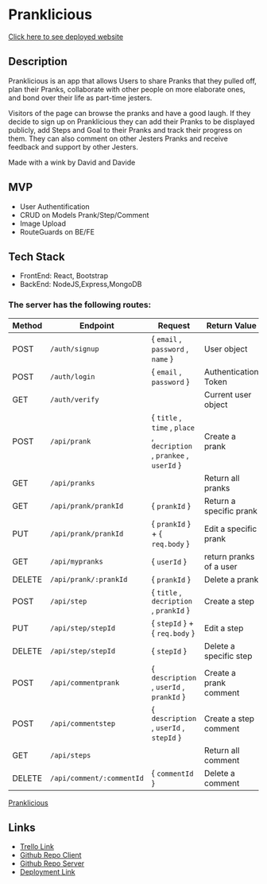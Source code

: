 # Pranklicious

[Click here to see deployed website](https://pranklicious.netlify.app)

## Description

Pranklicious is an app that allows Users to share Pranks that they pulled off, plan their Pranks, collaborate with other people on more elaborate ones, and bond over their life as part-time jesters.

Visitors of the page can browse the pranks and have a good laugh. If they decide to sign up on Pranklicious they can add their Pranks to be displayed publicly, add Steps and Goal to their Pranks and track their progress on them. They can also comment on other Jesters Pranks and receive feedback and support by other Jesters.

Made with a wink by David and Davide

## MVP

- User Authentification 
- CRUD on Models Prank/Step/Comment
- Image Upload
- RouteGuards on BE/FE

## Tech Stack

- FrontEnd: React, Bootstrap
- BackEnd: NodeJS,Express,MongoDB

### The server has the following routes:

| Method | Endpoint                 | Request                                                              | Return Value           |
| ------ | ------------------------ | -------------------------------------------------------------------- | ---------------------- |
| POST   | `/auth/signup`           | { `email` , `password` , `name` }                                    | User object            |
| POST   | `/auth/login`            | { `email` , `password` }                                             | Authentication Token   |
| GET    | `/auth/verify`           |                                                                      | Current user object    |
| POST   | `/api/prank`             | { `title` , `time` , `place` , `decription` , `prankee` , `userId` } | Create a prank         |
| GET    | `/api/pranks`            |                                                                      | Return all pranks      |
| GET    | `/api/prank/prankId`     | { `prankId` }                                                        | Return a specific prank|
| PUT    | `/api/prank/prankId`     | { `prankId` } + { `req.body` }                                       | Edit a specific prank  |
| GET    | `/api/mypranks`          | { `userId` }                                                         | return pranks of a user|
| DELETE | `/api/prank/:prankId`    | { `prankId` }                                                        | Delete a prank         |
| POST   | `/api/step`              | { `title` , `decription` , `prankId` }                               | Create a step          |
| PUT    | `/api/step/stepId`       | { `stepId` } + { `req.body` }                                        | Edit a step            |
| DELETE | `/api/step/stepId`       | { `stepId` }                                                         | Delete a specific step |
| POST   | `/api/commentprank`      | { `description` , `userId` , `prankId` }                             | Create a prank comment |
| POST   | `/api/commentstep`       | { `description` , `userId` , `stepId` }                              | Create a step comment  |
| GET    | `/api/steps`             |                                                                      | Return all comment     |
| DELETE | `/api/comment/:commentId`| { `commentId` }                                                      | Delete a comment       |

[Pranklicious](https://pranklicious.netlify.app)

## Links

- [Trello Link](https://trello.com/b/AvS3JpAn/prankster)
- [Github Repo Client](https://github.com/david-e-productions/pranks-app-client)
- [Github Repo Server](https://github.com/david-e-productions/pranks-app-server)
- [Deployment Link](https://pranklicious.netlify.app)
